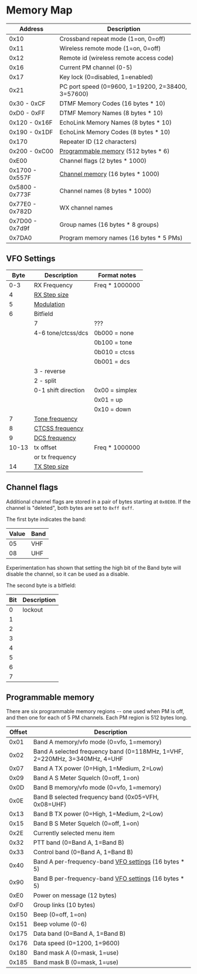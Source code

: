 # Memory Map

| Address         | Description                                                 |
|-----------------|-------------------------------------------------------------|
| 0x10            | Crossband repeat mode (1=on, 0=off)                         |
| 0x11            | Wireless remote mode  (1=on, 0=off)                         |
| 0x12            | Remote id (wireless remote access code)                     |
| 0x16            | Current PM channel (0-5)                                    |
| 0x17            | Key lock (0=disabled, 1=enabled)                            |
| 0x21            | PC port speed (0=9600, 1=19200, 2=38400, 3=57600)           |
| 0x30 - 0xCF     | DTMF Memory Codes (16 bytes * 10)                           |
| 0xD0 - 0xFF     | DTMF Memory Names (8 bytes * 10)                            |
| 0x120 - 0x16F   | EchoLink Memory Names (8 bytes * 10)                        |
| 0x190 - 0x1DF   | EchoLink Memory Codes (8 bytes * 10)                        |
| 0x170           | Repeater ID (12 characters)                                 |
| 0x200 - 0xC00   | [Programmable memory](#programmable-memory) (512 bytes * 6) |
| 0xE00           | Channel flags (2 bytes * 1000)                              |
| 0x1700 - 0x557F | [Channel memory](#vfo-settings) (16 bytes * 1000)           |
| 0x5800 - 0x773F | Channel names (8 bytes * 1000)                              |
| 0x77E0 - 0x782D | WX channel names                                            |
| 0x7D00 - 0x7d9f | Group names (16 bytes * 8 groups)                           |
| 0x7DA0          | Program memory names (16 bytes * 5 PMs)                     |

## VFO Settings

| Byte  | Description                             | Format notes
|-------|-----------------------------------------|----------------|
| 0-3   | RX Frequency                            | Freq * 1000000 |
| 4     | [RX Step size](tables/step_size.md)     |                |
| 5     | [Modulation](tables/mode.md)            |                |
| 6     | Bitfield                                |                |
|       | 7                                       | ???            |
|       | 4-6 tone/ctcss/dcs                      | 0b000 = none   |
|       |                                         | 0b100 = tone   |
|       |                                         | 0b010 = ctcss  |
|       |                                         | 0b001 = dcs    |
|       | 3 - reverse                             |                |
|       | 2 - split                               |                |
|       | 0-1 shift direction                     | 0x00 = simplex |
|       |                                         | 0x01 = up      |
|       |                                         | 0x10 = down    |
| 7     | [Tone frequency](tables/tone_ctcss.md)  |                |
| 8     | [CTCSS frequency](tables/tone_ctcss.md) |                |
| 9     | [DCS frequency](tables/dcs.md)          |                |
| 10-13 | tx offset                               | Freq * 1000000 |
|       | or tx frequency                         |                |
| 14    | [TX Step size](tables/step_size.md)     |                |

## Channel flags

Additional channel flags are stored in a pair of bytes starting at `0x0E00`.
If the channel is "deleted", both bytes are set to `0xff 0xff`.

The first byte indicates the band:

| Value | Band |
|-------|------|
| 05    | VHF  |
| 08    | UHF  |

Experimentation has shown that setting the high bit of the Band byte
will disable the channel, so it can be used as a disable.

The second byte is a bitfield:

| Bit | Description |
|-----|-------------|
| 0   | lockout     |
| 1   |             |
| 2   |             |
| 3   |             |
| 4   |             |
| 5   |             |
| 6   |             |
| 7   |             |

## Programmable memory

There are six programmable memory regions -- one used when PM is off, and then one for each of 5 PM channels. Each PM region is 512 bytes long.


| Offset | Description                                                            |
|--------|------------------------------------------------------------------------|
| 0x01   | Band A memory/vfo mode (0=vfo, 1=memory)                               |
| 0x02   | Band A selected frequency band (0=118MHz, 1=VHF, 2=220MHz, 3=340MHz, 4=UHF |
| 0x07   | Band A TX power (0=High, 1=Medium, 2=Low)                              |
| 0x09   | Band A S Meter Squelch (0=off, 1=on)                                   |
| 0x0D   | Band B memory/vfo mode  (0=vfo, 1=memory)                              |
| 0x0E   | Band B selected frequency band (0x05=VFH, 0x08=UHF)                    |
| 0x13   | Band B TX power  (0=High, 1=Medium, 2=Low)                             |
| 0x15   | Band B S Meter Squelch (0=off, 1=on)                                   |
| 0x2E   | Currently selected menu item                                           |
| 0x32   | PTT band (0=Band A, 1=Band B)                                          |
| 0x33   | Control band  (0=Band A, 1=Band B)                                     |
| 0x40   | Band A per-frequency-band [VFO settings](#vfo-settings) (16 bytes * 5) |
| 0x90   | Band B per-frequency-band [VFO settings](#vfo-settings) (16 bytes * 5) |
| 0xE0   | Power on message (12 bytes)                                            |
| 0xF0   | Group links (10 bytes)                                                 |
| 0x150  | Beep (0=off, 1=on)                                                     |
| 0x151  | Beep volume (0-6)                                                      |
| 0x175  | Data band (0=Band A, 1=Band B)                                         |
| 0x176  | Data speed (0=1200, 1=9600)                                            |
| 0x180  | Band mask A (0=mask, 1=use)                                            |
| 0x185  | Band mask B (0=mask, 1=use)                                            |

